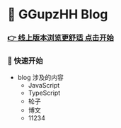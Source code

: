 # &#x1F38A; GGupzHH Blog

### [&#x1F449; 线上版本浏览更舒适 点击开始](https://ggupzhh.github.io/blog)

### &#x1F6EB; 快速开始
  - blog 涉及的内容
    - JavaScript
    - TypeScript
    - 轮子
    - 博文
    - 11234
